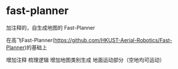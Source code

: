 # fast-planner
加注释的，自生成地图的 Fast-Planner

在高飞Fast-Planner(https://github.com/HKUST-Aerial-Robotics/Fast-Planner)的基础上

增加注释
梳理逻辑
增加地图类别生成
地面运动部分（空地均可运动）
